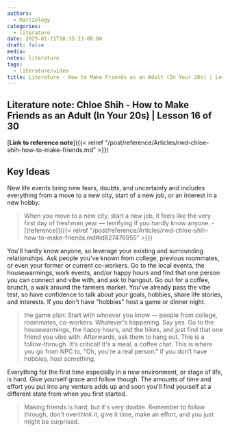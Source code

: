 ```yaml
---
authors:
  - Matt2ology
categories:
  - literature
date: 2025-01-21T10:35:13-08:00
draft: false
media: 
notes: literature
tags:
  - literature/video
title: Literature - How to Make Friends as an Adult (In Your 20s) | Lesson 16 of 30
---
```


## Literature note: Chloe Shih - How to Make Friends as an Adult (In Your 20s) | Lesson 16 of 30

[**Link to reference note**]({{< relref "/post/reference/Articles/rwd-chloe-shih-how-to-make-friends.md" >}})

## Key Ideas

<!-- Idea 1: Key point or insights written in your own words -->

New life events bring new fears, doubts, and uncertainty and includes
everything from a move to a new city, start of a new job, or an interest in
a new hobby.

> When you move to a new city, start a new job, it feels like the very first day of freshman year — terrifying if you hardly know anyone. \- [(reference)]({{< relref "/post/reference/Articles/rwd-chloe-shih-how-to-make-friends.md#id827476955" >}})

You'll hardly know anyone, so leverage your existing and surrounding relationships.
Ask people you've known from college, previous roommates, or even your former or
current co-workers. Go to the local events, the housewarmings, work events, and/or happy
hours and find that one person you can connect and vibe with, and ask to hangout. Go out
for a coffee, brunch, a walk around the farmers market. You've already pass the vibe test, so
have confidence to talk about your goals, hobbies, share life stories, and interests.
If you don't have "hobbies" host a game or dinner night.

> the game plan: Start with whoever you know — people from
> college, roommates, co-workers. Whatever's happening. Say yes. Go
> to the housewarmings, the happy hours, and the hikes, and just find
> that one friend you vibe with. Afterwards, ask them to hang out. This is a follow-through. It's critical! It's a meal, a coffee chat. This is where you go from NPC to, "Oh, you're a real person." if you don’t have hobbies, host something.

Everything for the first time especially in a new environment, or stage of life, is hard.
Give yourself grace and follow though. The amounts of time and effort you put into any
venture adds up and soon you'll find yourself at a different state from when you first started.

> Making friends is hard, but it's very doable. Remember to follow through, don't overthink it, give it time, make an effort, and you just might be surprised.
